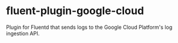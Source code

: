 fluent-plugin-google-cloud
==========================

Plugin for Fluentd that sends logs to the Google Cloud Platform's log ingestion API.

